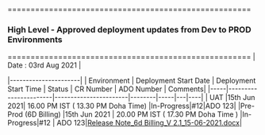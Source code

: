=====================================================
   ### **High Level - Approved deployment updates from Dev to PROD Environments**
=====================================================
| Date  : 03rd Aug 2021 |

|----------------------|
| Environment | Deployment Start Date | Deployment Start Time | Status | CR Number | ADO Number | Comments|
|-----|-----------------------|-----------------------|--------|-----|---|----|
| UAT |15th Jun 2021| 16.00 PM IST ( 13.30 PM Doha Time) |In-Progress|#12|ADO 123|
|Pre-Prod (6D Billing) |15th Jun 2021 | 20.00 PM IST ( 17.30 PM Doha Time ) |In-Progress|#12 | ADO 123|[Release Note_6d Billing_V 2.1_15-06-2021.docx](/.attachments/Release%20Note_6d%20Billing_V%202.1_15-06-2021-5cb7017d-1f73-420a-960a-bbaad7871e65.docx)|